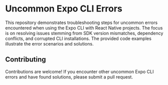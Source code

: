 # Uncommon Expo CLI Errors

This repository demonstrates troubleshooting steps for uncommon errors encountered when using the Expo CLI with React Native projects.  The focus is on resolving issues stemming from SDK version mismatches, dependency conflicts, and corrupted CLI installations.  The provided code examples illustrate the error scenarios and solutions.

## Contributing

Contributions are welcome! If you encounter other uncommon Expo CLI errors and have found solutions, please submit a pull request.